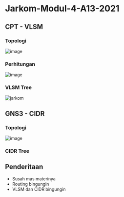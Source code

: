 # Jarkom-Modul-4-A13-2021

## CPT - VLSM

### Topologi

![image](https://user-images.githubusercontent.com/68369091/143685136-610c9211-c151-45f6-b668-8bb9755cc605.png)

### Perhitungan

![image](https://user-images.githubusercontent.com/68369091/143685169-4e339077-7c44-4906-9f41-b7c7a57c2a36.png)

### VLSM Tree

![jarkom](https://user-images.githubusercontent.com/68369091/143685177-442408e6-eb64-4579-bdc2-9d414e1e7e09.jpg)

## GNS3 - CIDR

### Topologi

![image](https://user-images.githubusercontent.com/68369091/143685136-610c9211-c151-45f6-b668-8bb9755cc605.png)

### CIDR Tree

## Penderitaan
- Susah mas materinya
- Routing bingungin
- VLSM dan CIDR bingungin
